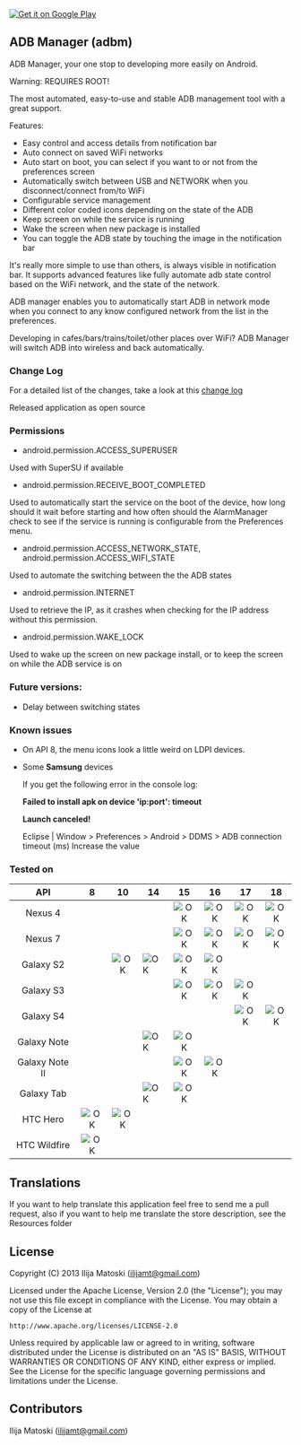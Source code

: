 <a href="https://play.google.com/store/apps/details?id=com.matoski.adbm">
  <img alt="Get it on Google Play"
       src="https://developer.android.com/images/brand/en_generic_rgb_wo_60.png" />
</a>

ADB Manager (adbm)
------------------

ADB Manager, your one stop to developing more easily on Android.

Warning: REQUIRES ROOT!

The most automated, easy-to-use and stable ADB management tool with a great support.

Features:
+ Easy control and access details from notification bar
+ Auto connect on saved WiFi networks
+ Auto start on boot, you can select if you want to or not from the preferences screen
+ Automatically switch between USB and NETWORK when you disconnect/connect from/to WiFi
+ Configurable service management
+ Different color coded icons depending on the state of the ADB 
+ Keep screen on while the service is running
+ Wake the screen when new package is installed
+ You can toggle the ADB state by touching the image in the notification bar

It's really more simple to use than others, is always visible in notification bar. It supports advanced features like fully automate adb state control based on the WiFi network, and the state of the network.

ADB manager enables you to automatically start ADB in network mode when you connect to any know configured network from the list in the preferences.

Developing in cafes/bars/trains/toilet/other places over WiFi? ADB Manager will switch ADB into wireless and back automatically.

### Change Log

For a detailed list of the changes, take a look at this [change log](changelog.md)

Released application as open source

### Permissions

* android.permission.ACCESS_SUPERUSER 

Used with SuperSU if available

* android.permission.RECEIVE_BOOT_COMPLETED

Used to automatically start the service on the boot of the device, how long should it wait before starting and how often should the AlarmManager check to see if the service is running is configurable from the Preferences menu.

* android.permission.ACCESS_NETWORK_STATE, android.permission.ACCESS_WIFI_STATE

Used to automate the switching between the the ADB states

* android.permission.INTERNET

Used to retrieve the IP, as it crashes when checking for the IP address without this permission.

* android.permission.WAKE_LOCK

Used to wake up the screen on new package install, or to keep the screen on while the ADB service is on

### Future versions:

* Delay between switching states

### Known issues

* On API 8, the menu icons look a little weird on LDPI devices.

* Some **Samsung** devices
  
  If you get the following error in the console log: 
  
  **Failed to install apk on device 'ip:port': timeout**
  
  **Launch canceled!**
  
  Eclipse | Window > Preferences > Android > DDMS > ADB connection timeout (ms) Increase the value


### Tested on

|       API      |  8 | 10 | 14 | 15 | 16 | 17 | 18 |
|:--------------:|:--:|:--:|----|:--:|:--:|:--:|:--:|
|        Nexus 4 |    |    |    | ![OK](Resources/chekmark.jpg) | ![OK](Resources/chekmark.jpg) | ![OK](Resources/chekmark.jpg) | ![OK](Resources/chekmark.jpg) |
|        Nexus 7 |    |    |    | ![OK](Resources/chekmark.jpg) | ![OK](Resources/chekmark.jpg) | ![OK](Resources/chekmark.jpg) | ![OK](Resources/chekmark.jpg) |
|      Galaxy S2 |    | ![OK](Resources/chekmark.jpg) | ![OK](Resources/chekmark.jpg) | ![OK](Resources/chekmark.jpg) | ![OK](Resources/chekmark.jpg) |    |    |
|      Galaxy S3 |    |    |    | ![OK](Resources/chekmark.jpg) | ![OK](Resources/chekmark.jpg) | ![OK](Resources/chekmark.jpg) |    |
|      Galaxy S4 |    |    |    |    |    | ![OK](Resources/chekmark.jpg) | ![OK](Resources/chekmark.jpg) |
|    Galaxy Note |    |    | ![OK](Resources/chekmark.jpg) | ![OK](Resources/chekmark.jpg) |    |    |    |
| Galaxy Note II |    |    |    | ![OK](Resources/chekmark.jpg) | ![OK](Resources/chekmark.jpg) |    |    |
| Galaxy Tab     |    |    | ![OK](Resources/chekmark.jpg) | ![OK](Resources/chekmark.jpg) |    |    |    |
|       HTC Hero | ![OK](Resources/chekmark.jpg) | ![OK](Resources/chekmark.jpg) |    |    |    |    |    |
|   HTC Wildfire | ![OK](Resources/chekmark.jpg) |    |    |    |    |    |    |

Translations
------------
If you want to help translate this application feel free to send me a pull request, also if you want to help me translate the store description, see the Resources folder

License
-------

Copyright (C) 2013 Ilija Matoski (ilijamt@gmail.com)
 
Licensed under the Apache License, Version 2.0 (the "License");
you may not use this file except in compliance with the License.
You may obtain a copy of the License at
 
    http://www.apache.org/licenses/LICENSE-2.0
 
Unless required by applicable law or agreed to in writing, software
distributed under the License is distributed on an "AS IS" BASIS,
WITHOUT WARRANTIES OR CONDITIONS OF ANY KIND, either express or implied.
See the License for the specific language governing permissions and
limitations under the License.

Contributors
------------
Ilija Matoski (ilijamt@gmail.com)
